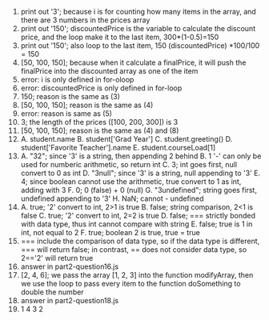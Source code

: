1. print out '3'; because i is for counting how many items in the array, and there are 3 numbers in the prices array
2. print out '150'; discountedPrice is the variable to calculate the discount price, and the loop make it to the last item, 300*(1-0.5)=150
3. print out '150'; also loop to the last item, 150 (discountedPrice) *100/100 = 150
4. [50, 100, 150]; because when it calculate a finalPrice, it will push the finalPrice into the discounted array as one of the item
5. error: i is only defined in for-oloop
6. error: discountedPrice is only defined in for-loop
7. 150; reason is the same as (3)
8. [50, 100, 150]; reason is the same as (4)
9. error: reason is same as (5)
10. 3; the length of the prices ([100, 200, 300]) is 3
11. [50, 100, 150]; reason is the same as (4) and (8)
12. A. student.name
    B. student['Grad Year']
    C. student.greeting()
    D. student['Favorite Teacher'].name
    E. student.courseLoad[1]
13. A. "32"; since '3' is a string, then appending 2 behind
    B. 1 '-' can only be used for numberic arithmetic, so return int
    C. 3; int goes first, null convert to 0 as int
    D. "3null"; since '3' is a string, null appending to '3'
    E. 4; since boolean cannot use the arithmetic, true convert to 1 as int, adding with 3
    F. 0; 0 (false) + 0 (null)
    G. "3undefined"; string goes first, undefined appending to '3'
    H. NaN; cannot - undefined
14. A. true; '2' convert to int, 2>1 is true
    B. false; string comparison, 2<1 is false
    C. true; '2' convert to int, 2=2 is true
    D. false; === strictly bonded with data type, thus int cannot compare with string
    E. false; true is 1 in int, not equal to 2
    F. true; boolean 2 is true, true = true
15. === include the comparison of data type, so if the data type is different, === will return false; in contrast, == does not consider data type, so 2=='2' will return true
16. answer in part2-question16.js
17. [2, 4, 6]; we pass the array [1, 2, 3] into the function modifyArray, then we use the loop to pass every item to the function doSomething to double the number
18. answer in part2-question18.js
19. 1 4 3 2